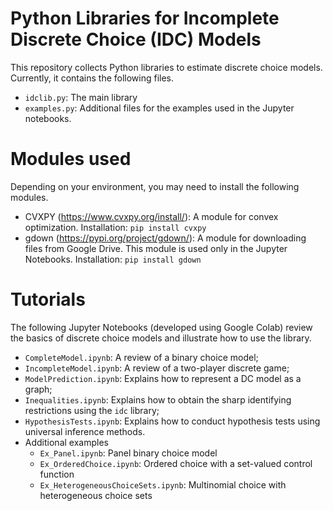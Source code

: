 # Python Libraries for Incomplete Discrete Choice (IDC) Models

This repository collects Python libraries to estimate discrete choice models. Currently, it contains the following files.

- `idclib.py`: The main library
- `examples.py`: Additional files for the examples used in the Jupyter notebooks.

# Modules used

Depending on your environment, you may need to install the following modules.
- CVXPY (https://www.cvxpy.org/install/): A module for convex optimization. Installation: `pip install cvxpy`
- gdown (https://pypi.org/project/gdown/): A module for downloading files from Google Drive. This module is used only in the Jupyter Notebooks. Installation: `pip install gdown`

# Tutorials

The following Jupyter Notebooks (developed using Google Colab) review the basics of discrete choice models and illustrate how to use the library.
- `CompleteModel.ipynb`: A review of a binary choice model;
- `IncompleteModel.ipynb`: A review of a two-player discrete game;
- `ModelPrediction.ipynb`: Explains how to represent a DC model as a graph;
- `Inequalities.ipynb`: Explains how to obtain the sharp identifying restrictions using the `idc` library;
- `HypothesisTests.ipynb`: Explains how to conduct hypothesis tests using universal inference methods.
- Additional examples
  - `Ex_Panel.ipynb`: Panel binary choice model
  - `Ex_OrderedChoice.ipynb`: Ordered choice with a set-valued control function
  - `Ex_HeterogeneousChoiceSets.ipynb`: Multinomial choice with heterogeneous choice sets
